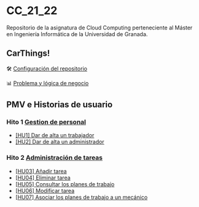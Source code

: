 
# CC_21_22

Repositorio de la asignatura de Cloud Computing perteneciente al Máster en Ingeniería Informática de la Universidad de Granada.


## CarThings!
🛠️ [Configuración del repositorio](https://github.com/MenaBarrera/CC_21_22/blob/main/documentacion/configuracion_github.md)

📊 [Problema y lógica de negocio](https://github.com/MenaBarrera/CC_21_22/blob/main/documentacion/problema_y_logica.md)

## PMV e Historias de usuario

### Hito 1 [Gestion de personal](https://github.com/MenaBarrera/CC_21_22/milestone/2)
- [[HU1] Dar de alta un trabajador](https://github.com/MenaBarrera/CC_21_22/issues/8)
- [[HU2] Dar de alta un administrador](https://github.com/MenaBarrera/CC_21_22/issues/9)

### Hito 2 [Administración de tareas](https://github.com/MenaBarrera/CC_21_22/milestone/1)
- [[HU03] Añadir tarea](https://github.com/MenaBarrera/CC_21_22/issues/3)
- [[HU04] Eliminar tarea](https://github.com/MenaBarrera/CC_21_22/issues/4)
- [[HU05] Consultar los planes de trabajo](https://github.com/MenaBarrera/CC_21_22/issues/5)
- [[HU06] Modificar tarea](https://github.com/MenaBarrera/CC_21_22/issues/6)
- [[HU07] Asociar los planes de trabajo a un mecánico](https://github.com/MenaBarrera/CC_21_22/issues/7)



